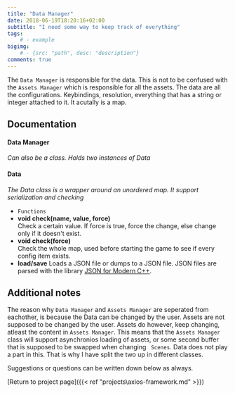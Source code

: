 ```yaml
---
title: "Data Manager"
date: 2018-06-19T18:20:16+02:00
subtitle: "I need some way to keep track of everything"
tags: 
    # - example
bigimg: 
    # - {src: "path", desc: "description"}
comments: true
---
```

The `Data Manager` is responsible for the data. This is not to be confused with the `Assets Manager` which is responsible for all the assets. The data are all the configurations. Keybindings, resolution, everything that has a string or integer attached to it. It acutally is a map.
<!--more-->

## Documentation
#### Data Manager
_Can also be a class. Holds two instances of Data_

#### Data
_The Data class is a wrapper around an unordered map. It support serialization and checking_

- `Functions`
- **void check(name, value, force)**  
Check a certain value. If force is true, force the change, else change only if it doesn't exist.
- **void check(force)**  
Check the whole map, used before starting the game to see if every config item exists.
- **load/save**
Loads a JSON file or dumps to a JSON file. JSON files are parsed with the library [JSON for Modern C++](https://nlohmann.github.io/json/).

## Additional notes
The reason why `Data Manager` and `Assets Manager` are seperated from eachother, is because the Data can be changed by the user. Assets are not supposed to be changed by the user. Assets do however, keep changing, atleast the content in `Assets Manager`. This means that the `Assets Manager` class will support asynchronios loading of assets, or some second buffer that is supposed to be swapped when changing ` Scenes`. Data does not play a part in this. That is why I have split the two up in different classes.

Suggestions or questions can be written down below as always.

[Return to project page]({{< ref "projects\axios-framework.md" >}})
